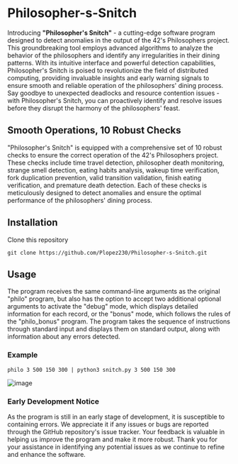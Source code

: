 # Philosopher-s-Snitch
Introducing **"Philosopher's Snitch"** - a cutting-edge software program designed to detect anomalies in the output of the 42's Philosophers project. This groundbreaking tool employs advanced algorithms to analyze the behavior of the philosophers and identify any irregularities in their dining patterns. With its intuitive interface and powerful detection capabilities, Philosopher's Snitch is poised to revolutionize the field of distributed computing, providing invaluable insights and early warning signals to ensure smooth and reliable operation of the philosophers' dining process. Say goodbye to unexpected deadlocks and resource contention issues - with Philosopher's Snitch, you can proactively identify and resolve issues before they disrupt the harmony of the philosophers' feast.

## Smooth Operations, 10 Robust Checks
"Philosopher's Snitch" is equipped with a comprehensive set of 10 robust checks to ensure the correct operation of the 42's Philosophers project. These checks include time travel detection, philosopher death monitoring, strange smell detection, eating habits analysis, wakeup time verification, fork duplication prevention, valid transition validation, finish eating verification, and premature death detection. Each of these checks is meticulously designed to detect anomalies and ensure the optimal performance of the philosophers' dining process.

## Installation
Clone this repository
```
git clone https://github.com/Plopez230/Philosopher-s-Snitch.git
```
## Usage
The program receives the same command-line arguments as the original "philo" program, but also has the option to accept two additional optional arguments to activate the "debug" mode, which displays detailed information for each record, or the "bonus" mode, which follows the rules of the "philo_bonus" program. The program takes the sequence of instructions through standard input and displays them on standard output, along with information about any errors detected.
### Example
```
philo 3 500 150 300 | python3 snitch.py 3 500 150 300
```
![image](https://user-images.githubusercontent.com/4245390/233247607-f1475670-4e59-4a59-adba-44f3ed1d9759.png)

### Early Development Notice
As the program is still in an early stage of development, it is susceptible to containing errors. We appreciate it if any issues or bugs are reported through the GitHub repository's issue tracker. Your feedback is valuable in helping us improve the program and make it more robust. Thank you for your assistance in identifying any potential issues as we continue to refine and enhance the software.
